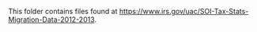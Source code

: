 This folder contains files found at https://www.irs.gov/uac/SOI-Tax-Stats-Migration-Data-2012-2013.
